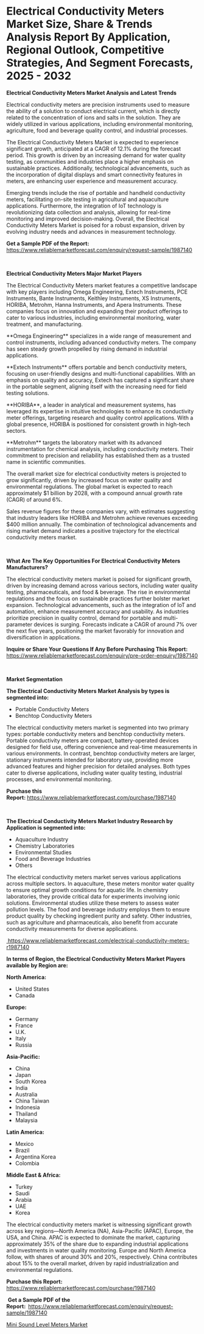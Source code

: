<p><h1>Electrical Conductivity Meters Market Size, Share & Trends Analysis Report By Application, Regional Outlook, Competitive Strategies, And Segment Forecasts, 2025 - 2032</h1></p><p><strong>Electrical Conductivity Meters Market Analysis and Latest Trends</strong></p>
<p><p>Electrical conductivity meters are precision instruments used to measure the ability of a solution to conduct electrical current, which is directly related to the concentration of ions and salts in the solution. They are widely utilized in various applications, including environmental monitoring, agriculture, food and beverage quality control, and industrial processes. </p><p>The Electrical Conductivity Meters Market is expected to experience significant growth, anticipated at a CAGR of 12.1% during the forecast period. This growth is driven by an increasing demand for water quality testing, as communities and industries place a higher emphasis on sustainable practices. Additionally, technological advancements, such as the incorporation of digital displays and smart connectivity features in meters, are enhancing user experience and measurement accuracy. </p><p>Emerging trends include the rise of portable and handheld conductivity meters, facilitating on-site testing in agricultural and aquaculture applications. Furthermore, the integration of IoT technology is revolutionizing data collection and analysis, allowing for real-time monitoring and improved decision-making. Overall, the Electrical Conductivity Meters Market is poised for a robust expansion, driven by evolving industry needs and advances in measurement technology.</p></p>
<p><strong>Get a Sample PDF of the Report:&nbsp;</strong> <a href="https://www.reliablemarketforecast.com/enquiry/request-sample/1987140?utm_campaign=2612&utm_medium=2&utm_source=Github&utm_content=ia&utm_term=20022025&utm_id=electrical-conductivity-meters">https://www.reliablemarketforecast.com/enquiry/request-sample/1987140</a></p>
<p>&nbsp;</p>
<p><strong>Electrical Conductivity Meters Major Market Players</strong></p>
<p><p>The Electrical Conductivity Meters market features a competitive landscape with key players including Omega Engineering, Extech Instruments, PCE Instruments, Bante Instruments, Keithley Instruments, XS Instruments, HORIBA, Metrohm, Hanna Instruments, and Apera Instruments. These companies focus on innovation and expanding their product offerings to cater to various industries, including environmental monitoring, water treatment, and manufacturing.</p><p>**Omega Engineering** specializes in a wide range of measurement and control instruments, including advanced conductivity meters. The company has seen steady growth propelled by rising demand in industrial applications.</p><p>**Extech Instruments** offers portable and bench conductivity meters, focusing on user-friendly designs and multi-functional capabilities. With an emphasis on quality and accuracy, Extech has captured a significant share in the portable segment, aligning itself with the increasing need for field testing solutions.</p><p>**HORIBA**, a leader in analytical and measurement systems, has leveraged its expertise in intuitive technologies to enhance its conductivity meter offerings, targeting research and quality control applications. With a global presence, HORIBA is positioned for consistent growth in high-tech sectors.</p><p>**Metrohm** targets the laboratory market with its advanced instrumentation for chemical analysis, including conductivity meters. Their commitment to precision and reliability has established them as a trusted name in scientific communities.</p><p>The overall market size for electrical conductivity meters is projected to grow significantly, driven by increased focus on water quality and environmental regulations. The global market is expected to reach approximately $1 billion by 2028, with a compound annual growth rate (CAGR) of around 6%.</p><p>Sales revenue figures for these companies vary, with estimates suggesting that industry leaders like HORIBA and Metrohm achieve revenues exceeding $400 million annually. The combination of technological advancements and rising market demand indicates a positive trajectory for the electrical conductivity meters market.</p></p>
<p>&nbsp;</p>
<p><strong>What Are The Key Opportunities For Electrical Conductivity Meters Manufacturers?</strong></p>
<p><p>The electrical conductivity meters market is poised for significant growth, driven by increasing demand across various sectors, including water quality testing, pharmaceuticals, and food & beverage. The rise in environmental regulations and the focus on sustainable practices further bolster market expansion. Technological advancements, such as the integration of IoT and automation, enhance measurement accuracy and usability. As industries prioritize precision in quality control, demand for portable and multi-parameter devices is surging. Forecasts indicate a CAGR of around 7% over the next five years, positioning the market favorably for innovation and diversification in applications.</p></p>
<p><strong>Inquire or Share Your Questions If Any Before Purchasing This Report:</strong> <a href="https://www.reliablemarketforecast.com/enquiry/pre-order-enquiry/1987140?utm_campaign=2612&utm_medium=2&utm_source=Github&utm_content=ia&utm_term=20022025&utm_id=electrical-conductivity-meters">https://www.reliablemarketforecast.com/enquiry/pre-order-enquiry/1987140</a></p>
<p>&nbsp;</p>
<p><strong>Market Segmentation</strong></p>
<p><strong>The Electrical Conductivity Meters Market Analysis by types is segmented into:</strong></p>
<p><ul><li>Portable Conductivity Meters</li><li>Benchtop Conductivity Meters</li></ul></p>
<p><p>The electrical conductivity meters market is segmented into two primary types: portable conductivity meters and benchtop conductivity meters. Portable conductivity meters are compact, battery-operated devices designed for field use, offering convenience and real-time measurements in various environments. In contrast, benchtop conductivity meters are larger, stationary instruments intended for laboratory use, providing more advanced features and higher precision for detailed analyses. Both types cater to diverse applications, including water quality testing, industrial processes, and environmental monitoring.</p></p>
<p><strong>Purchase this Report:&nbsp;</strong><a href="https://www.reliablemarketforecast.com/purchase/1987140?utm_campaign=2612&utm_medium=2&utm_source=Github&utm_content=ia&utm_term=20022025&utm_id=electrical-conductivity-meters">https://www.reliablemarketforecast.com/purchase/1987140</a></p>
<p>&nbsp;</p>
<p><strong>The Electrical Conductivity Meters Market Industry Research by Application is segmented into:</strong></p>
<p><ul><li>Aquaculture Industry</li><li>Chemistry Laboratories</li><li>Environmental Studies</li><li>Food and Beverage Industries</li><li>Others</li></ul></p>
<p><p>The electrical conductivity meters market serves various applications across multiple sectors. In aquaculture, these meters monitor water quality to ensure optimal growth conditions for aquatic life. In chemistry laboratories, they provide critical data for experiments involving ionic solutions. Environmental studies utilize these meters to assess water pollution levels. The food and beverage industry employs them to ensure product quality by checking ingredient purity and safety. Other industries, such as agriculture and pharmaceuticals, also benefit from accurate conductivity measurements for diverse applications.</p></p>
<p><a href="https://www.reliablemarketforecast.com/electrical-conductivity-meters-r1987140?utm_campaign=2612&utm_medium=2&utm_source=Github&utm_content=ia&utm_term=20022025&utm_id=electrical-conductivity-meters">&nbsp;https://www.reliablemarketforecast.com/electrical-conductivity-meters-r1987140</a></p>
<p><strong>In terms of Region, the Electrical Conductivity Meters Market Players available by Region are:</strong></p>
<p>
    <p> <strong> North America: </strong>
        <ul>
            <li>United States</li>
            <li>Canada</li>
        </ul>
        </p> 
    <p> <strong> Europe: </strong>
        <ul>
            <li>Germany</li>
            <li>France</li>
            <li>U.K.</li>
            <li>Italy</li>
            <li>Russia</li>
        </ul>
        </p> 
    <p> <strong> Asia-Pacific: </strong>
        <ul>
            <li>China</li>
            <li>Japan</li>
            <li>South Korea</li>
            <li>India</li>
            <li>Australia</li>
            <li>China Taiwan</li>
            <li>Indonesia</li>
            <li>Thailand</li>
            <li>Malaysia</li>
        </ul>
        </p> 
    <p> <strong> Latin America: </strong>
        <ul>
            <li>Mexico</li>
            <li>Brazil</li>
            <li>Argentina Korea</li>
            <li>Colombia</li>
        </ul>
        </p> 
    <p> <strong> Middle East & Africa: </strong>
        <ul>
            <li>Turkey</li>
            <li>Saudi</li>
            <li>Arabia</li>
            <li>UAE</li>
            <li>Korea</li>
        </ul>
    </p>
    </p>
<p><p>The electrical conductivity meters market is witnessing significant growth across key regions—North America (NA), Asia-Pacific (APAC), Europe, the USA, and China. APAC is expected to dominate the market, capturing approximately 35% of the share due to expanding industrial applications and investments in water quality monitoring. Europe and North America follow, with shares of around 30% and 20%, respectively. China contributes about 15% to the overall market, driven by rapid industrialization and environmental regulations.</p></p>
<p><strong>Purchase this Report: </strong><a href="https://www.reliablemarketforecast.com/purchase/1987140?utm_campaign=2612&utm_medium=2&utm_source=Github&utm_content=ia&utm_term=20022025&utm_id=electrical-conductivity-meters">https://www.reliablemarketforecast.com/purchase/1987140</a></p>
<p>&nbsp;<strong>Get a Sample PDF of the Report:&nbsp;&nbsp;</strong><a href="https://www.reliablemarketforecast.com/enquiry/request-sample/1987140?utm_campaign=2612&utm_medium=2&utm_source=Github&utm_content=ia&utm_term=20022025&utm_id=electrical-conductivity-meters">https://www.reliablemarketforecast.com/enquiry/request-sample/1987140</a></p>
<p><strong></strong></p>
<p><p><a href="https://github.com/boitafbg/Market-Research-Report-List-1/blob/main/mini-sound-level-meters-market.md?utm_campaign=2612&utm_medium=2&utm_source=Github&utm_content=ia&utm_term=20022025&utm_id=electrical-conductivity-meters">Mini Sound Level Meters Market</a></p></p>